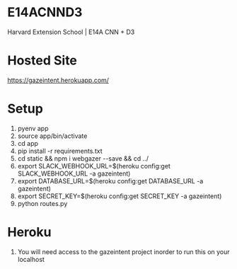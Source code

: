 # E14ACNND3
Harvard Extension School | E14A CNN + D3

# Hosted Site
https://gazeintent.herokuapp.com/

# Setup
1. pyenv app
2. source app/bin/activate
3. cd app
4. pip install -r requirements.txt
5. cd static && npm i webgazer --save && cd ../
6. export SLACK_WEBHOOK_URL=$(heroku config:get SLACK_WEBHOOK_URL -a gazeintent)
7. export DATABASE_URL=$(heroku config:get DATABASE_URL -a gazeintent)
8. export SECRET_KEY=$(heroku config:get SECRET_KEY -a gazeintent)
9. python routes.py

# Heroku
1. You will need access to the gazeintent project inorder to run this on your localhost
